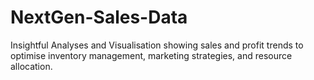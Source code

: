 # NextGen-Sales-Data
Insightful Analyses and Visualisation showing sales and profit trends to optimise inventory management, marketing strategies, and resource allocation.
